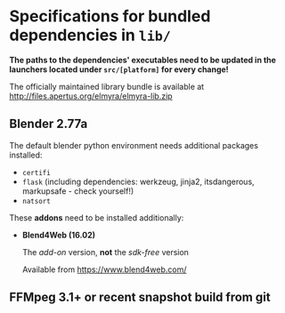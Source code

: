 # Specifications for bundled dependencies in `lib/`

**The paths to the dependencies' executables need to be updated in the launchers located under `src/[platform]` for every change!**

The officially maintained library bundle is available at http://files.apertus.org/elmyra/elmyra-lib.zip

## Blender 2.77a

The default blender python environment needs additional packages installed:

- `certifi`
- `flask` (including dependencies: werkzeug, jinja2, itsdangerous, markupsafe - check yourself!)
- `natsort`

These **addons** need to be installed additionally:
- **Blend4Web (16.02)**

  The *add-on* version, **not** the *sdk-free* version

  Available from https://www.blend4web.com/

## FFMpeg 3.1+ or recent snapshot build from git
